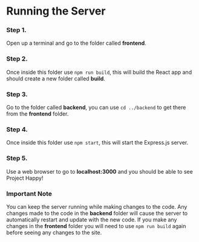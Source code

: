 # Running the Server
### Step 1.
Open up a terminal and go to the folder called **frontend**.
### Step 2.
Once inside this folder use `npm run build`, this will build the React app and should create a new folder called **build**.
### Step 3.
Go to the folder called **backend**, you can use `cd ../backend` to get there from the **frontend** folder.
### Step 4.
Once inside this folder use `npm start`, this will start the Express.js server.
### Step 5.
Use a web browser to go to **localhost:3000** and you should be able to see Project Happy!
### Important Note
You can keep the server running while making changes to the code. Any changes made to the code in the **backend** folder will cause the server to automatically restart and update with the new code. If you make any changes in the **frontend** folder you will need to use `npm run build` again before seeing any changes to the site.